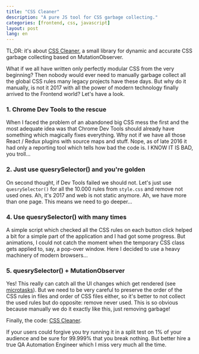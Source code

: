 ```yaml
---
title: "CSS Cleaner"
description: "A pure JS tool for CSS garbage collecting."
categories: [frontend, css, javascript]
layout: post
lang: en
---
```



TL;DR: it's about [CSS Cleaner](https://github.com/peter-leonov/css-cleaner), a small library for dynamic and accurate CSS garbage collecting based on MutationObserver.

What if we all have written only perfectly modular CSS from the very beginning? Then nobody would ever need to manually garbage collect all the global CSS rules many legacy projects have these days. But why do it manually, is not it 2017 with all the power of modern technology finally arrived to the Frontend world? Let's have a look.

### 1. Chrome Dev Tools to the rescue

When I faced the problem of an abandoned big CSS mess the first and the most adequate idea was that Chrome Dev Tools should already have something which magically fixes everything. Why not if we have all those React / Redux plugins with source maps and stuff. Nope, as of late 2016 it had only a reporting tool which tells how bad the code is. I KNOW IT IS BAD, you troll…

### 2. Just use quesrySelector() and you're golden

On second thought, if Dev Tools failed we should not. Let's just use `quesrySelector()` for all the 10.000 rules from `style.css` and remove not used ones. Ah, it's 2017 and web is not static anymore. Ah, we have more than one page. This means we need to go deeper…

### 4. Use quesrySelector() with many times

A simple script which checked all the CSS rules on each button click helped a bit for a simple part of the application and I had got some progress. But animations, I could not catch the moment when the temporary CSS class gets applied to, say, a pop-over window. Here I decided to use a heavy machinery of modern browsers…

### 5. quesrySelector() + MutationObserver

Yes! This really can catch all the UI changes which get rendered (see [microtasks](https://jakearchibald.com/2015/tasks-microtasks-queues-and-schedules/)). But we need to be very careful to preserve the order of the CSS rules in files and order of CSS files either, so it's better to not collect the used rules but do opposite: remove never used. This is so obvious because manually we do it exactly like this, just removing garbage!

Finally, the code: [CSS Cleaner](https://github.com/peter-leonov/css-cleaner).

If your users could forgive you try running it in a split test on 1% of your audience and be sure for 99.999% that you break nothing. But better hire a true QA Automation Engineer which I miss very much all the time.
